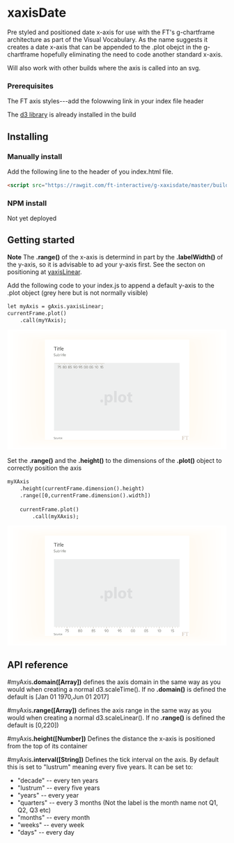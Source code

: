 # xaxisDate

Pre styled and positioned date x-axis for use with the FT's g-chartframe architecture as part of the Visual Vocabulary. As the name suggests it creates a date x-axis that can be appended to the .plot obejct in the g-chartframe hopefully eliminating the need to code another standard x-axis.

Will also work with other builds where the axis is called into an svg.


### Prerequisites
The FT axis styles---add the folowwing link in your index file header

The [d3 library](https://d3js.org/) is already installed in the build

## Installing
### Manually install

Add the following line to the header of you index.html file.

``` html
<script src="https://rawgit.com/ft-interactive/g-xaxisdate/master/build/g-xaxisdate.js"> </script>

```
### NPM install
Not yet deployed

## Getting started

<b>Note</b> The <b>.range()</b> of the x-axis is determind in part by the <b>.labelWidth()</b> of the y-axis, so it is advisable to ad your y-axis first. See the secton on positioning at [yaxisLinear](https://github.com/ft-interactive/g-yaxislinear).

Add the following code to your index.js to append a default y-axis to the .plot object (grey here but is not normally visible)

```
let myAxis = gAxis.yaxisLinear;
currentFrame.plot()
	.call(myYAxis);
```
![alt tag](https://github.com/ft-interactive/g-xaxisDate/blob/master/images/default.png)

Set the <b>.range()</b> and the <b>.height()</b> to the dimensions of the <b>.plot()</b> object to correctly position the axis
```
myXAxis
    .height(currentFrame.dimension().height)
    .range([0,currentFrame.dimension().width])

    currentFrame.plot()
        .call(myXAxis);
```
![alt tag](https://github.com/ft-interactive/g-xaxisDate/blob/master/images/defined.png)

## API reference

#myAxis<b>.domain([Array])</b> defines the axis domain in the same way as you would when creating a normal d3.scaleTime(). If no <b>.domain()</b> is defined the default is [Jan 01 1970,Jun 01 2017]

#myAxis<b>.range([Array])</b> defines the axis  range in the same way as you would when creating a normal d3.scaleLinear(). If no <b>.range()</b> is defined the default is [0,220])

#myAxis<b>.height([Number])</b> Defines the distance the x-axis is positioned from the top of its container

#myAxis<b>.interval([String])</b> Defines the tick interval on the axis. By default this is set to "lustrum" meaning every five years. It can be set to:
 * "decade" -- every ten years
 * "lustrum" -- every five years
 * "years" -- every year
 * "quarters" -- every 3 months (Not the label is the month name not Q1, Q2, Q3 etc)
 * "months" -- every month
 * "weeks" -- every week
 * "days" -- every day
